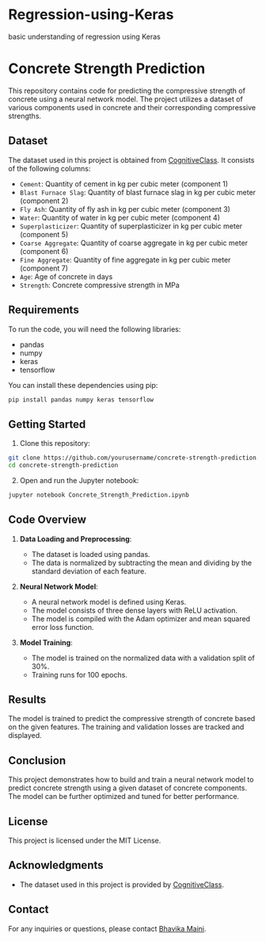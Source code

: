 # Regression-using-Keras
basic understanding of regression using Keras

# Concrete Strength Prediction

This repository contains code for predicting the compressive strength of concrete using a neural network model. The project utilizes a dataset of various components used in concrete and their corresponding compressive strengths.

## Dataset

The dataset used in this project is obtained from [CognitiveClass](https://s3-api.us-geo.objectstorage.softlayer.net/cf-courses-data/CognitiveClass/DL0101EN/labs/data/concrete_data.csv). It consists of the following columns:

- `Cement`: Quantity of cement in kg per cubic meter (component 1)
- `Blast Furnace Slag`: Quantity of blast furnace slag in kg per cubic meter (component 2)
- `Fly Ash`: Quantity of fly ash in kg per cubic meter (component 3)
- `Water`: Quantity of water in kg per cubic meter (component 4)
- `Superplasticizer`: Quantity of superplasticizer in kg per cubic meter (component 5)
- `Coarse Aggregate`: Quantity of coarse aggregate in kg per cubic meter (component 6)
- `Fine Aggregate`: Quantity of fine aggregate in kg per cubic meter (component 7)
- `Age`: Age of concrete in days
- `Strength`: Concrete compressive strength in MPa

## Requirements

To run the code, you will need the following libraries:

- pandas
- numpy
- keras
- tensorflow

You can install these dependencies using pip:

```sh
pip install pandas numpy keras tensorflow
```

## Getting Started

1. Clone this repository:

```sh
git clone https://github.com/yourusername/concrete-strength-prediction.git
cd concrete-strength-prediction
```

2. Open and run the Jupyter notebook:

```sh
jupyter notebook Concrete_Strength_Prediction.ipynb
```

## Code Overview

1. **Data Loading and Preprocessing**:
   - The dataset is loaded using pandas.
   - The data is normalized by subtracting the mean and dividing by the standard deviation of each feature.

2. **Neural Network Model**:
   - A neural network model is defined using Keras.
   - The model consists of three dense layers with ReLU activation.
   - The model is compiled with the Adam optimizer and mean squared error loss function.

3. **Model Training**:
   - The model is trained on the normalized data with a validation split of 30%.
   - Training runs for 100 epochs.

## Results

The model is trained to predict the compressive strength of concrete based on the given features. The training and validation losses are tracked and displayed.

## Conclusion

This project demonstrates how to build and train a neural network model to predict concrete strength using a given dataset of concrete components. The model can be further optimized and tuned for better performance.

## License
This project is licensed under the MIT License.

## Acknowledgments

- The dataset used in this project is provided by [CognitiveClass](https://s3-api.us-geo.objectstorage.softlayer.net/cf-courses-data/CognitiveClass/DL0101EN/labs/data/concrete_data.csv).

## Contact

For any inquiries or questions, please contact [Bhavika Maini](bhavika.maini04@gmail.com).
